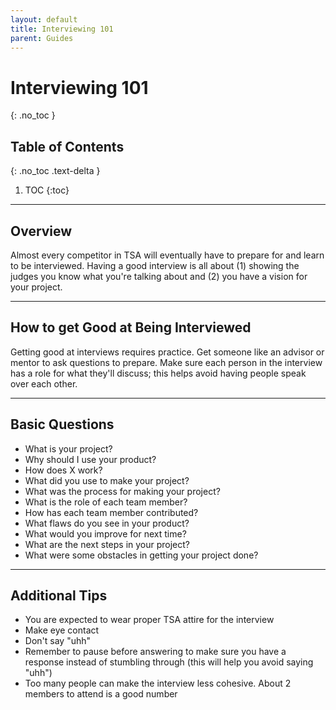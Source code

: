 ```yaml
---
layout: default
title: Interviewing 101
parent: Guides
---
```


# Interviewing 101
{: .no_toc }

## Table of Contents
{: .no_toc .text-delta }

1. TOC
{:toc}

---

## Overview

Almost every competitor in TSA will eventually have to prepare for and learn to be interviewed. Having a good interview is all about (1) showing the judges you know what you're talking about and (2) you have a vision for your project.

---

## How to get Good at Being Interviewed

Getting good at interviews requires practice. Get someone like an advisor or mentor to ask questions to prepare. Make sure each person in the interview has a role for what they'll discuss; this helps avoid having people speak over each other.

---

## Basic Questions

- What is your project?
- Why should I use your product?
- How does X work?
- What did you use to make your project?
- What was the process for making your project?
- What is the role of each team member?
- How has each team member contributed?
- What flaws do you see in your product?
- What would you improve for next time?
- What are the next steps in your project?
- What were some obstacles in getting your project done?

---

## Additional Tips

- You are expected to wear proper TSA attire for the interview
- Make eye contact
- Don't say "uhh"
- Remember to pause before answering to make sure you have a response instead of stumbling through (this will help you avoid saying "uhh")
- Too many people can make the interview less cohesive. About 2 members to attend is a good number
